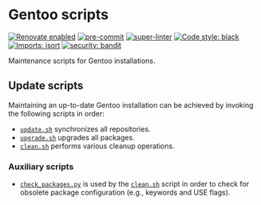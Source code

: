 # Gentoo scripts

[![Renovate enabled](https://img.shields.io/badge/renovate-enabled-brightgreen.svg)](https://renovatebot.com/)
[![pre-commit](https://github.com/KSmanis/gentoo-scripts/workflows/pre-commit/badge.svg)](https://github.com/KSmanis/gentoo-scripts/actions?workflow=pre-commit)
[![super-linter](https://github.com/KSmanis/gentoo-scripts/workflows/super-linter/badge.svg)](https://github.com/KSmanis/gentoo-scripts/actions?workflow=super-linter)
[![Code style: black](https://img.shields.io/badge/code%20style-black-000000.svg)](https://github.com/psf/black)
[![Imports: isort](https://img.shields.io/badge/%20imports-isort-%231674b1?style=flat&labelColor=ef8336)](https://pycqa.github.io/isort/)
[![security: bandit](https://img.shields.io/badge/security-bandit-yellow.svg)](https://github.com/PyCQA/bandit)

Maintenance scripts for Gentoo installations.

## Update scripts

Maintaining an up-to-date Gentoo installation can be achieved by invoking the
following scripts in order:

- [`update.sh`](update.sh) synchronizes all repositories.
- [`upgrade.sh`](upgrade.sh) upgrades all packages.
- [`clean.sh`](clean.sh) performs various cleanup operations.

### Auxiliary scripts

- [`check_packages.py`](check_packages.py) is used by the [`clean.sh`](clean.sh)
  script in order to check for obsolete package configuration (e.g., keywords and
  USE flags).
